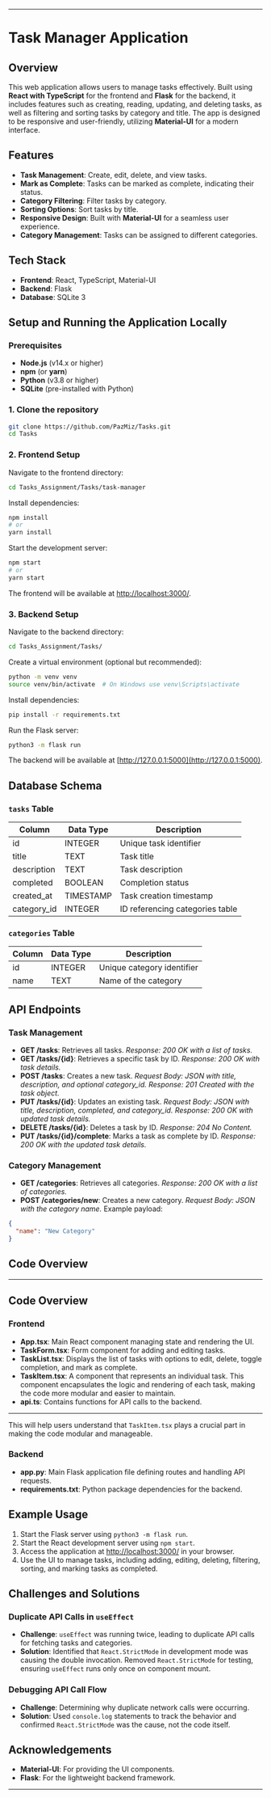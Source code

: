 
---

# Task Manager Application

## Overview
This web application allows users to manage tasks effectively. Built using **React with TypeScript** for the frontend and **Flask** for the backend, it includes features such as creating, reading, updating, and deleting tasks, as well as filtering and sorting tasks by category and title. The app is designed to be responsive and user-friendly, utilizing **Material-UI** for a modern interface.

## Features
- **Task Management**: Create, edit, delete, and view tasks.
- **Mark as Complete**: Tasks can be marked as complete, indicating their status.
- **Category Filtering**: Filter tasks by category.
- **Sorting Options**: Sort tasks by title.
- **Responsive Design**: Built with **Material-UI** for a seamless user experience.
- **Category Management**: Tasks can be assigned to different categories.

## Tech Stack
- **Frontend**: React, TypeScript, Material-UI
- **Backend**: Flask
- **Database**: SQLite 3

## Setup and Running the Application Locally

### Prerequisites
- **Node.js** (v14.x or higher)
- **npm** (or **yarn**)
- **Python** (v3.8 or higher)
- **SQLite** (pre-installed with Python)

### 1. Clone the repository
```bash
git clone https://github.com/PazMiz/Tasks.git
cd Tasks
```

### 2. Frontend Setup
Navigate to the frontend directory:
```bash
cd Tasks_Assignment/Tasks/task-manager
```

Install dependencies:
```bash
npm install
# or
yarn install
```

Start the development server:
```bash
npm start
# or
yarn start
```

The frontend will be available at [http://localhost:3000/](http://localhost:3000/).

### 3. Backend Setup
Navigate to the backend directory:
```bash
cd Tasks_Assignment/Tasks/
```

Create a virtual environment (optional but recommended):
```bash
python -m venv venv
source venv/bin/activate  # On Windows use venv\Scripts\activate
```

Install dependencies:
```bash
pip install -r requirements.txt
```

Run the Flask server:
```bash
python3 -m flask run
```

The backend will be available at [http://127.0.0.1:5000](http://127.0.0.1:5000).

## Database Schema

### `tasks` Table
| Column       | Data Type      | Description                              |
|--------------|----------------|------------------------------------------|
| id           | INTEGER        | Unique task identifier                   |
| title        | TEXT           | Task title                               |
| description  | TEXT           | Task description                         |
| completed    | BOOLEAN        | Completion status                        |
| created_at   | TIMESTAMP      | Task creation timestamp                  |
| category_id  | INTEGER        | ID referencing categories table          |

### `categories` Table
| Column  | Data Type | Description               |
|---------|-----------|---------------------------|
| id      | INTEGER   | Unique category identifier|
| name    | TEXT      | Name of the category      |

## API Endpoints

### Task Management
- **GET /tasks**: Retrieves all tasks. *Response: 200 OK with a list of tasks.*
- **GET /tasks/{id}**: Retrieves a specific task by ID. *Response: 200 OK with task details.*
- **POST /tasks**: Creates a new task. *Request Body: JSON with title, description, and optional category_id.* *Response: 201 Created with the task object.*
- **PUT /tasks/{id}**: Updates an existing task. *Request Body: JSON with title, description, completed, and category_id.* *Response: 200 OK with updated task details.*
- **DELETE /tasks/{id}**: Deletes a task by ID. *Response: 204 No Content.*
- **PUT /tasks/{id}/complete**: Marks a task as complete by ID. *Response: 200 OK with the updated task details.*

### Category Management
- **GET /categories**: Retrieves all categories. *Response: 200 OK with a list of categories.*
- **POST /categories/new**: Creates a new category. *Request Body: JSON with the category name.* Example payload:
```json
{ 
  "name": "New Category"
}
```

## Code Overview
---

## Code Overview

### Frontend
- **App.tsx**: Main React component managing state and rendering the UI.
- **TaskForm.tsx**: Form component for adding and editing tasks.
- **TaskList.tsx**: Displays the list of tasks with options to edit, delete, toggle completion, and mark as complete.
- **TaskItem.tsx**: A component that represents an individual task. This component encapsulates the logic and rendering of each task, making the code more modular and easier to maintain.
- **api.ts**: Contains functions for API calls to the backend.

---

This will help users understand that `TaskItem.tsx` plays a crucial part in making the code modular and manageable.

### Backend
- **app.py**: Main Flask application file defining routes and handling API requests.
- **requirements.txt**: Python package dependencies for the backend.

## Example Usage
1. Start the Flask server using `python3 -m flask run`.
2. Start the React development server using `npm start`.
3. Access the application at [http://localhost:3000/](http://localhost:3000/) in your browser.
4. Use the UI to manage tasks, including adding, editing, deleting, filtering, sorting, and marking tasks as completed.

## Challenges and Solutions

### Duplicate API Calls in `useEffect`
- **Challenge**: `useEffect` was running twice, leading to duplicate API calls for fetching tasks and categories.
- **Solution**: Identified that `React.StrictMode` in development mode was causing the double invocation. Removed `React.StrictMode` for testing, ensuring `useEffect` runs only once on component mount.

### Debugging API Call Flow
- **Challenge**: Determining why duplicate network calls were occurring.
- **Solution**: Used `console.log` statements to track the behavior and confirmed `React.StrictMode` was the cause, not the code itself.

## Acknowledgements
- **Material-UI**: For providing the UI components.
- **Flask**: For the lightweight backend framework.

--- 

